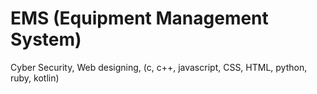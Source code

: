 # EMS (Equipment Management System)

Cyber Security, Web designing, (c, c++, javascript, CSS, HTML, python, ruby, kotlin)

